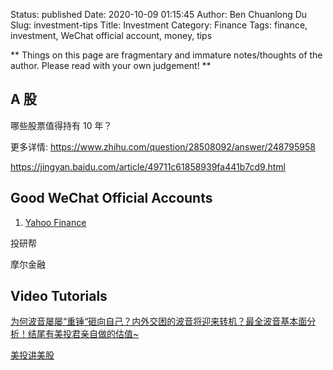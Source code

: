 Status: published
Date: 2020-10-09 01:15:45
Author: Ben Chuanlong Du
Slug: investment-tips
Title: Investment
Category: Finance
Tags: finance, investment, WeChat official account, money, tips

**
Things on this page are
fragmentary and immature notes/thoughts of the author.
Please read with your own judgement!
**

## A 股

哪些股票值得持有 10 年？

更多详情: https://www.zhihu.com/question/28508092/answer/248795958

https://jingyan.baidu.com/article/49711c61858939fa441b7cd9.html

## Good WeChat Official Accounts

1. [Yahoo Finance](https://finance.yahoo.com/news/)

投研帮

摩尔金融

## Video Tutorials

[为何波音屡屡“重锤“砸向自己？内外交困的波音将迎来转机？最全波音基本面分析！结尾有美投君亲自做的估值~](https://www.youtube.com/watch?v=WHHRMzcHUTA)

[美投讲美股](https://www.youtube.com/channel/UCBUH38E0ngqvmTqdchWunwQ)
